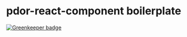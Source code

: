 # pdor-react-component  boilerplate

[![Greenkeeper badge](https://badges.greenkeeper.io/docomodigital/pdor-react-component.svg)](https://greenkeeper.io/)
